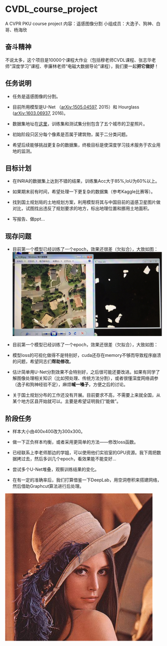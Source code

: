# CVDL_course_project
A CVPR PKU course project
内容：遥感图像分割
小组成员：大逸子、狗神、白哥、杨海欣

## 奋斗精神

不说太多，这个项目是10000个课程大作业（包括穆老师CVDL课程、张志华老师“深度学习”课程、李廉林老师“电磁大数据导论”课程），我们要一起**把它做好**！

## 任务说明

- 任务是遥感图像的分割。

- 目前所用模型是U-Net （[arXiv:1505.04597](https://arxiv.org/abs/1505.04597), 2015）和 Hourglass ([arXiv:1603.06937](https://arxiv.org/abs/1603.06937), 2016)。

- 数据集地址在[这里](https://files.inria.fr/aerialimagelabeling/NEW2-AerialImageDataset.zip)，训练集和测试集分别包含了五个城市的卫星照片。

- 初始阶段只区分每个像素是否属于建筑物，属于二分类问题。

- 希望后续能够挑战更复杂的数据集，终极目标是使深度学习技术服务于农业用地的监测。

## 目标计划

- 在INRIA的数据集上达到不错的结果，训练集Acc大于85\%,IoU为60\%以上。

- 如果期末前有时间，希望处理一下更复杂的数据集（参考Kaggle比赛等）。

- 找到国土规划局的土地规划方案，利用模型将其与中国目前的遥感卫星图片做对比，试图找出违反了规划要求的地方，标出地理位置和挪用土地面积。

- 写报告、做ppt…

## 现存问题

- 目前第一个模型已经训练了一个epoch，效果还很差（欠拟合），大致如图：
![效果图](https://github.com/Barak123748596/CVDL_course_project/blob/master/result.jpg)
- 目前第一个模型已经训练了一个epoch，效果还很差（欠拟合），大致如图：

- 模型loss的可视化做得不是特别好，cuda还存在memory不够而导致程序崩溃的问题，希望同志们**帮助修改**。

- 估计简单用U-Net分割效果不会特别好，之后很可能还要改进。如果有同学了解图像处理相关知识（比如预处理、传统方法分割），或者很懂深度网络调参（逸子和狗神经验不足），麻烦**喊一嗓子**，方便之后的讨论。

- 关于国土规划分布的工作还没有开展。目前要求不高，不需要上来就全国，从某个地方区县开始就可以。主要是希望证明我们“能做”。

## 阶段任务

- 样本大小由400x400改为300x300。

- 做一下正负样本均衡，或者采用更简单的方法——修改loss函数。

- 已经联系上李老师那边的学姐，可以使用他们实验室的GPU资源。我下周把数据拷过去，然后多训几个epoch，看效果能不能变好…

- 尝试多个U-Net堆叠，观察训练结果的变化。

- 在有一定的准确率后，我们打算借鉴一下DeepLab，用空洞卷积来搭建网络，然后借助Graphcut算法进行后处理。

![Lena镇楼](https://github.com/Barak123748596/CVDL_course_project/blob/master/lena.jpg)
